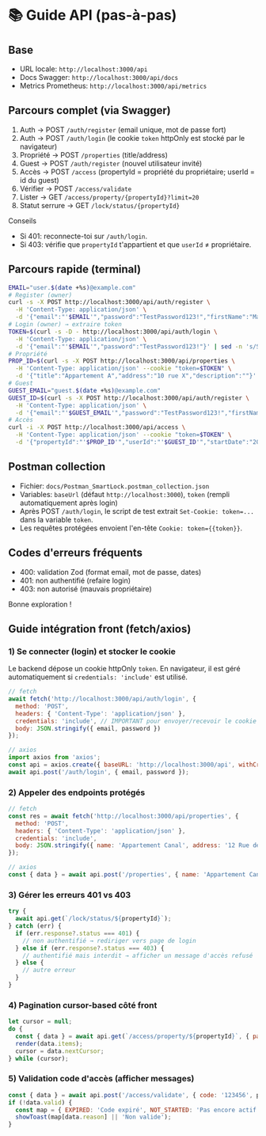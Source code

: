 # 📚 Guide API (pas-à-pas)

## Base
- URL locale: `http://localhost:3000/api`
- Docs Swagger: `http://localhost:3000/api/docs`
- Metrics Prometheus: `http://localhost:3000/api/metrics`

## Parcours complet (via Swagger)
1) Auth → POST `/auth/register` (email unique, mot de passe fort)
2) Auth → POST `/auth/login` (le cookie `token` httpOnly est stocké par le navigateur)
3) Propriété → POST `/properties` (title/address)
4) Guest → POST `/auth/register` (nouvel utilisateur invité)
5) Accès → POST `/access` (propertyId = propriété du propriétaire; userId = id du guest)
6) Vérifier → POST `/access/validate`
7) Lister → GET `/access/property/{propertyId}?limit=20`
8) Statut serrure → GET `/lock/status/{propertyId}`

Conseils
- Si 401: reconnecte-toi sur `/auth/login`.
- Si 403: vérifie que `propertyId` t'appartient et que `userId` ≠ propriétaire.

## Parcours rapide (terminal)
```bash
EMAIL="user.$(date +%s)@example.com"
# Register (owner)
curl -s -X POST http://localhost:3000/api/auth/register \
  -H 'Content-Type: application/json' \
  -d '{"email":"'$EMAIL'","password":"TestPassword123!","firstName":"Maya","lastName":"Dev"}'
# Login (owner) → extraire token
TOKEN=$(curl -s -D - http://localhost:3000/api/auth/login \
  -H 'Content-Type: application/json' \
  -d '{"email":"'$EMAIL'","password":"TestPassword123!"}' | sed -n 's/Set-Cookie: token=\([^;]*\).*/\1/p' | head -n1)
# Propriété
PROP_ID=$(curl -s -X POST http://localhost:3000/api/properties \
  -H 'Content-Type: application/json' --cookie "token=$TOKEN" \
  -d '{"title":"Appartement A","address":"10 rue X","description":""}' | jq -r '.data.property.id')
# Guest
GUEST_EMAIL="guest.$(date +%s)@example.com"
GUEST_ID=$(curl -s -X POST http://localhost:3000/api/auth/register \
  -H 'Content-Type: application/json' \
  -d '{"email":"'$GUEST_EMAIL'","password":"TestPassword123!","firstName":"Guest","lastName":"User"}' | jq -r '.data.user.id')
# Accès
curl -i -X POST http://localhost:3000/api/access \
  -H 'Content-Type: application/json' --cookie "token=$TOKEN" \
  -d '{"propertyId":"'$PROP_ID'","userId":"'$GUEST_ID'","startDate":"2025-08-08T10:55:00.000Z","endDate":"2025-08-15T10:55:00.000Z","accessType":"TEMPORARY","description":"Invité"}'
```

## Postman collection
- Fichier: `docs/Postman_SmartLock.postman_collection.json`
- Variables: `baseUrl` (défaut `http://localhost:3000`), `token` (rempli automatiquement après login)
- Après POST `/auth/login`, le script de test extrait `Set-Cookie: token=...` dans la variable `token`.
- Les requêtes protégées envoient l'en-tête `Cookie: token={{token}}`.

## Codes d'erreurs fréquents
- 400: validation Zod (format email, mot de passe, dates)
- 401: non authentifié (refaire login)
- 403: non autorisé (mauvais propriétaire)

Bonne exploration !

## Guide intégration front (fetch/axios)

### 1) Se connecter (login) et stocker le cookie
Le backend dépose un cookie httpOnly `token`. En navigateur, il est géré automatiquement si `credentials: 'include'` est utilisé.

```javascript
// fetch
await fetch('http://localhost:3000/api/auth/login', {
  method: 'POST',
  headers: { 'Content-Type': 'application/json' },
  credentials: 'include', // IMPORTANT pour envoyer/recevoir le cookie
  body: JSON.stringify({ email, password })
});

// axios
import axios from 'axios';
const api = axios.create({ baseURL: 'http://localhost:3000/api', withCredentials: true });
await api.post('/auth/login', { email, password });
```

### 2) Appeler des endpoints protégés
```javascript
// fetch
const res = await fetch('http://localhost:3000/api/properties', {
  method: 'POST',
  headers: { 'Content-Type': 'application/json' },
  credentials: 'include',
  body: JSON.stringify({ name: 'Appartement Canal', address: '12 Rue des Fleurs' })
});

// axios
const { data } = await api.post('/properties', { name: 'Appartement Canal', address: '12 Rue des Fleurs' });
```

### 3) Gérer les erreurs 401 vs 403
```javascript
try {
  await api.get(`/lock/status/${propertyId}`);
} catch (err) {
  if (err.response?.status === 401) {
    // non authentifié → rediriger vers page de login
  } else if (err.response?.status === 403) {
    // authentifié mais interdit → afficher un message d'accès refusé
  } else {
    // autre erreur
  }
}
```

### 4) Pagination cursor-based côté front
```javascript
let cursor = null;
do {
  const { data } = await api.get(`/access/property/${propertyId}`, { params: { limit: 20, cursor } });
  render(data.items);
  cursor = data.nextCursor;
} while (cursor);
```

### 5) Validation code d'accès (afficher messages)
```javascript
const { data } = await api.post('/access/validate', { code: '123456', propertyId });
if (!data.valid) {
  const map = { EXPIRED: 'Code expiré', NOT_STARTED: 'Pas encore actif', CODE_INVALID: 'Code invalide' };
  showToast(map[data.reason] || 'Non valide');
}
```

